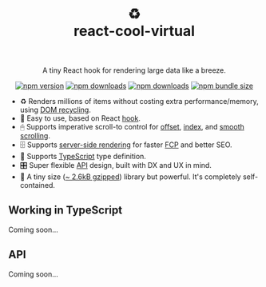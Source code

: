 <h1 align="center">
  <br />
  ♻️
  <br />
  react-cool-virtual
  <br />
  <br />
</h1>

<p align="center">A tiny React hook for rendering large data like a breeze.</p>

<div align="center">

[![npm version](https://img.shields.io/npm/v/react-cool-virtual?style=flat-square)](https://www.npmjs.com/package/react-cool-virtual)
[![npm downloads](https://img.shields.io/npm/dm/react-cool-virtual?style=flat-square)](https://www.npmtrends.com/react-cool-virtual)
[![npm downloads](https://img.shields.io/npm/dt/react-cool-virtual?style=flat-square)](https://www.npmtrends.com/react-cool-virtual)
[![npm bundle size](https://img.shields.io/bundlephobia/minzip/react-cool-virtual?style=flat-square)](https://bundlephobia.com/result?p=react-cool-virtual)

</div>

- ♻️ Renders millions of items without costing extra performance/memory, using [DOM recycling](https://developers.google.com/web/updates/2016/07/infinite-scroller).
- 🎣 Easy to use, based on React [hook](https://reactjs.org/docs/hooks-custom.html#using-a-custom-hook).
- 🖱 Supports imperative scroll-to control for [offset](#TBC), [index](#TBC), and [smooth scrolling](#TBC).
- 🗄️ Supports [server-side rendering](#TBC) for faster [FCP](https://developers.google.com/web/updates/2019/02/rendering-on-the-web) and better SEO.
- 📜 Supports [TypeScript](#working-in-typescript) type definition.
- 🎛 Super flexible [API](#api) design, built with DX and UX in mind.
- 🦔 A tiny size ([~ 2.6kB gzipped](https://bundlephobia.com/result?p=react-cool-virtual)) library but powerful. It's completely self-contained.

## Working in TypeScript

Coming soon...

## API

Coming soon...
